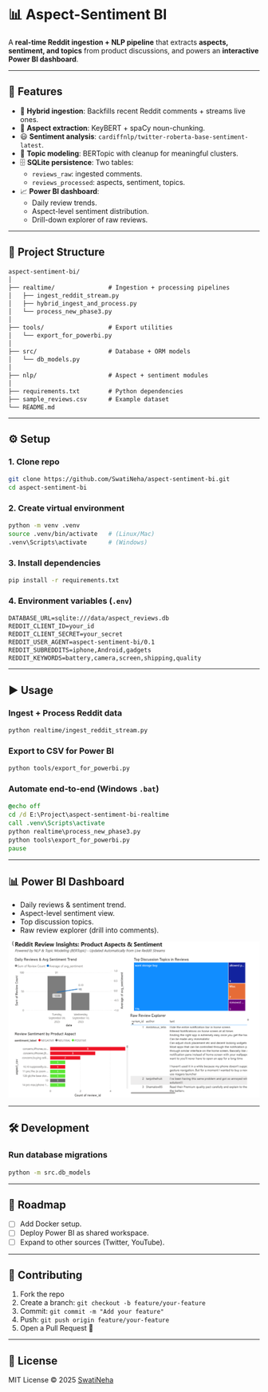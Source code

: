 # 📊 Aspect-Sentiment BI

A **real-time Reddit ingestion + NLP pipeline** that extracts **aspects, sentiment, and topics** from product discussions, and powers an **interactive Power BI dashboard**.

---

## 🚀 Features
- 🔄 **Hybrid ingestion**: Backfills recent Reddit comments + streams live ones.
- 📝 **Aspect extraction**: KeyBERT + spaCy noun-chunking.
- 😃 **Sentiment analysis**: `cardiffnlp/twitter-roberta-base-sentiment-latest`.
- 🧩 **Topic modeling**: BERTopic with cleanup for meaningful clusters.
- 🗄️ **SQLite persistence**: Two tables:
  - `reviews_raw`: ingested comments.
  - `reviews_processed`: aspects, sentiment, topics.
- 📈 **Power BI dashboard**:
  - Daily review trends.
  - Aspect-level sentiment distribution.
  - Drill-down explorer of raw reviews.

---

## 📂 Project Structure
```
aspect-sentiment-bi/
│
├── realtime/               # Ingestion + processing pipelines
│   ├── ingest_reddit_stream.py
│   ├── hybrid_ingest_and_process.py
│   └── process_new_phase3.py
│
├── tools/                  # Export utilities
│   └── export_for_powerbi.py
│
├── src/                    # Database + ORM models
│   └── db_models.py
│
├── nlp/                    # Aspect + sentiment modules
│
├── requirements.txt        # Python dependencies
├── sample_reviews.csv      # Example dataset
└── README.md               
```

---

## ⚙️ Setup

### 1. Clone repo
```bash
git clone https://github.com/SwatiNeha/aspect-sentiment-bi.git
cd aspect-sentiment-bi
```

### 2. Create virtual environment
```bash
python -m venv .venv
source .venv/bin/activate   # (Linux/Mac)
.venv\Scripts\activate      # (Windows)
```

### 3. Install dependencies
```bash
pip install -r requirements.txt
```

### 4. Environment variables (`.env`)
```env
DATABASE_URL=sqlite:///data/aspect_reviews.db
REDDIT_CLIENT_ID=your_id
REDDIT_CLIENT_SECRET=your_secret
REDDIT_USER_AGENT=aspect-sentiment-bi/0.1
REDDIT_SUBREDDITS=iphone,Android,gadgets
REDDIT_KEYWORDS=battery,camera,screen,shipping,quality
```

---

## ▶️ Usage

### Ingest + Process Reddit data
```bash
python realtime/ingest_reddit_stream.py
```

### Export to CSV for Power BI
```bash
python tools/export_for_powerbi.py
```

### Automate end-to-end (Windows `.bat`)
```bat
@echo off
cd /d E:\Project\aspect-sentiment-bi-realtime
call .venv\Scripts\activate
python realtime\process_new_phase3.py
python tools\export_for_powerbi.py
pause
```

---

## 📊 Power BI Dashboard
- Daily reviews & sentiment trend.
- Aspect-level sentiment view.
- Top discussion topics.
- Raw review explorer (drill into comments).

![Dashboard Screenshot](docs/dashboard.png)

---

## 🛠️ Development

### Run database migrations
```bash
python -m src.db_models
```

---

## 📌 Roadmap
- [ ] Add Docker setup.
- [ ] Deploy Power BI as shared workspace.
- [ ] Expand to other sources (Twitter, YouTube).

---

## 🤝 Contributing
1. Fork the repo
2. Create a branch: `git checkout -b feature/your-feature`
3. Commit: `git commit -m "Add your feature"`
4. Push: `git push origin feature/your-feature`
5. Open a Pull Request 🚀

---

## 📜 License
MIT License © 2025 [SwatiNeha](https://github.com/SwatiNeha)
